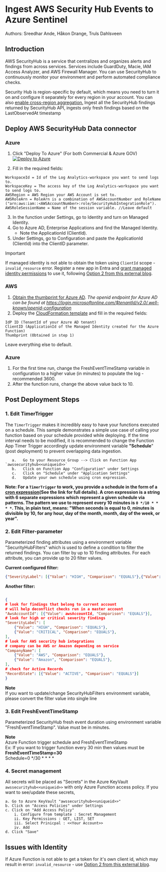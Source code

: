 # Ingest AWS Security Hub Events to Azure Sentinel

Authors: Sreedhar Ande, Håkon Drange, Truls Dahlsveen

## Introduction

AWS SecurityHub is a service that centralizes and organizes alerts and findings from across services. Services include GuardDuty, Macie, IAM Access Analyzer, and AWS Firewall Manager. You can use SecurityHub to continuously monitor your environment and perform automated compliance checks.  

Security Hub is region-specific by default, which means you need to turn it on and configure it separately for every region in your account. You can also [enable cross-region aggregation.](https://docs.aws.amazon.com/securityhub/latest/userguide/finding-aggregation.html)
Ingest all the SecurityHub findings returned by SecurityHub API, ingests only fresh findings based on the LastObservedAt timestamp

## Deploy AWS SecurityHub Data connector

### Azure

1. Click  "Deploy To Azure" (For both Commercial & Azure GOV)  
[![Deploy to Azure](https://aka.ms/deploytoazurebutton)](https://portal.azure.com/#create/Microsoft.Template/uri/https%3A%2F%2Fraw.githubusercontent.com%2FAzure%2FAzure-Sentinel%2Fmaster%2FDataConnectors%2FAWS-SecurityHubFindings%2Fazuredeploy_awssecurityhub.json)

2. Fill in the required fields:
```
WorkspaceId = Id of the Log Analytics-workspace you want to send logs to.
WorkspaceKey = The access key of the Log Analytics-workspace you want to send logs to.
AWSRegion = AWS Region your AWS Account is set to.
AWSRoleArn = RoleArn is a combination of AWSAccountNumber and RoleName ("arn:aws:iam::<AWSAccountNumber>:role/SecurityHubIntegrationRole").
AWSRoleSessionName = Name of the session variable. //Leave default
```
3. In the function under Settings, go to Identity and turn on Managed Identity.
4. Go to Azure AD, Enterprise Applications and find the Managed Identity. 
   * Note the ApplicationId (ClientId).
6. Under Settings, go to Configuration and paste the ApplicationId (ClientId) into the ClientID parameter.

> [!IMPORTANT]
> If managed identity is not able to obtain the token using `ClientId` scope - `invalid_resource` error. Register a new app in Entra and [grant managed identity permissions](https://docs.microsoft.com/en-us/azure/active-directory/managed-identities-azure-resources/how-to-assign-app-role-managed-identity-powershell) to use it, following [Option 2 from this external blog](https://blog.identitydigest.com/azuread-access-aws/).

### AWS

1. [Obtain the thumbprint for Azure AD](https://docs.aws.amazon.com/IAM/latest/UserGuide/id_roles_providers_create_oidc_verify-thumbprint.html).
*The openid endpoint for Azure AD can be found at https://login.microsoftonline.com/$tenantId/v2.0/.well-known/openid-configuration*
2. Deploy the [CloudFormation template](https://raw.githubusercontent.com/infernuxmonster/Azure-Sentinel/AWS-SecurityHub-AuthUpgrade/DataConnectors/AWS-SecurityHubFindings/CloudFormation.template.json) and fill in the required fields:
```
IdP ID (TenantId of your Azure AD tenant)
ClientID (ApplicationId of the Managed Identity created for the Azure Function)
Thumbprint (Obtained in step 1)
```
Leave everything else to default.

### Azure

1. For the first time run, change the FreshEventTimeStamp variable in configuration to a higher value (in minutes) to populate the log - recommended 3600.
2. After the function runs, change the above value back to 10.

## Post Deployment Steps

### 1. Edit TimerTrigger

The `TimerTrigger` makes it incredibly easy to have your functions executed on a schedule. This sample demonstrates a simple use case of calling your function based on your schedule provided while deploying. If the time interval needs to be modified, it is recommended to change the Function App Timer Trigger accordingly update environment variable **"Schedule**" (post deployment) to prevent overlapping data ingestion.

```
   a.	Go to your Resource Group --> Click on Function App `awssecurityhub<<uniqueid>>`
   b.	Click on Function App "Configuration" under Settings 
   c.	Click on "Schedule" under "Application Settings"
   d.	Update your own schedule using cron expression.
```

**Note: For a `TimerTrigger` to work, you provide a schedule in the form of a [cron expression](https://en.wikipedia.org/wiki/Cron#CRON_expression)(See the link for full details). A cron expression is a string with 6 separate expressions which represent a given schedule via patterns. The pattern we use to represent every 10 minutes is `0 */10 * * * *`. This, in plain text, means: "When seconds is equal to 0, minutes is divisible by 10, for any hour, day of the month, month, day of the week, or year".**
   
### 2. Edit Filter-parameter

Parameterized finding attributes using a environment variable "SecurityHubFilters" which is used to define a condition to filter the returned findings. You can filter by up to 10 finding attributes. For each attribute, you can provide up to 20 filter values.

**Current configured filter:**

 ```json 
 {"SeverityLabel": [{"Value": "HIGH", "Comparison": "EQUALS"},{"Value": "CRITICAL", "Comparison": "EQUALS"}],"RecordState": [{"Value": "ACTIVE", "Comparison": "EQUALS"}]}  
 ```
 
**Another filter:**

```json

{
# look for findings that belong to current account
# will help deconflict checks run in a master account
"AwsAccountId": [{"Value": awsAccountId, "Comparison": "EQUALS"}],
# look for high or critical severity findings
"SeverityLabel": [
	{"Value": "HIGH", "Comparison": "EQUALS"},
	{"Value": "CRITICAL", "Comparison": "EQUALS"},
],
# look for AWS security hub integrations
# company can be AWS or Amazon depending on service
"CompanyName": [
	{"Value": "AWS", "Comparison": "EQUALS"},
	{"Value": "Amazon", "Comparison": "EQUALS"},
],
# check for Active Records
"RecordState": [{"Value": "ACTIVE", "Comparison": "EQUALS"}]
}
```

**Note**  
If you want to update/change SecurityHubFilters environment variable, please convert the filter value into single line
   
### 3. Edit FreshEventTimeStamp

Parameterized SecurityHub fresh event duration using environment variable "FreshEventTimeStamp". Value must be in minutes.  
   
**Note**  
Azure Function trigger schedule and FreshEventTimeStamp  
Ex: If you want to trigger function every 30 min then values must be  
**FreshEventTimeStamp=30**  
Schedule=0 */30 * * * *  
   
      
### 4. Secret management

All secrets will be placed as "Secrets" in the Azure KeyVault `awssecurityhub<<uniqueid>>` with only Azure Function access policy. If you want to see/update these secrets,

```
a. Go to Azure KeyVault "awssecurityhub<<uniqueid>>"
b. Click on "Access Policies" under Settings
c. Click on "Add Access Policy"
	i. Configure from template : Secret Management
	ii. Key Permissions : GET, LIST, SET
	iii. Select Prinicpal : <<Your Account>>
	iv. Add
d. Click "Save"
```

## Issues with Identity

If Azure Function is not able to get a token for it's own client id, which may result in error: `invalid_resource` - use [Option 2 from this external blog](https://blog.identitydigest.com/azuread-access-aws/).
